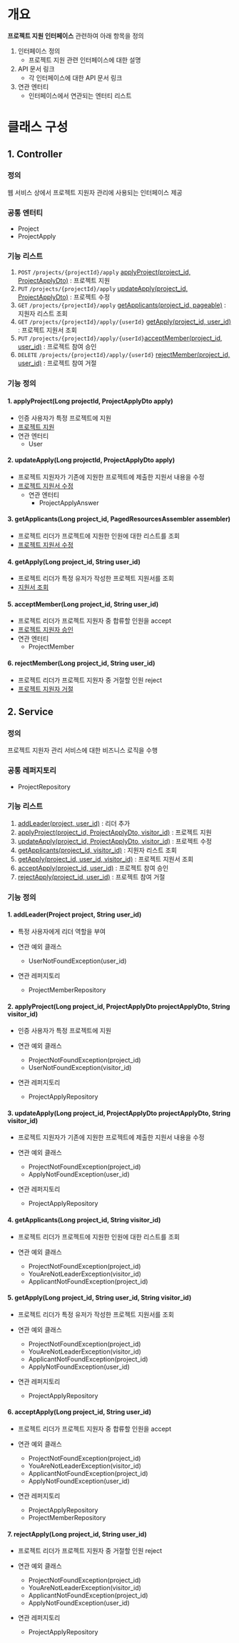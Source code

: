 # 개요
**프로젝트 지원 인터페이스** 관련하여 아래 항목을 정의
1. 인터페이스 정의
    - 프로젝트 지원 관련 인터페이스에 대한 설명
2. API 문서 링크
    - 각 인터페이스에 대한 API 문서 링크
3. 연관 엔터티
    - 인터페이스에서 연관되는 엔터티 리스트

# 클래스 구성
## 1. Controller
### 정의
웹 서비스 상에서 프로젝트 지원자 관리에 사용되는 인터페이스 제공

### 공통 엔터티
- Project
- ProjectApply

### 기능 리스트
1. `POST` `/projects/{projectId}/apply` [applyProject(project_id, ProjectApplyDto)](#1-applyprojectlong-projectid-projectapplydto-apply) : 프로젝트 지원
2. `PUT` `/projects/{projectId}/apply` [updateApply(project_id, ProjectApplyDto)](#2-updateapplylong-projectid-projectapplydto-apply) : 프로젝트 수정
3. `GET` `/projects/{projectId}/apply` [getApplicants(project_id, pageable)](#3-getapplicantslong-project_id-pagedresourcesassemblerprojectapplicantdto-assembler) : 지원자 리스트 조회
4. `GET` `/projects/{projectId}/apply/{userId}` [getApply(project_id, user_id)](#4-getapplylong-project_id-string-user_id) : 프로젝트 지원서 조회
5. `PUT` `/projects/{projectId}/apply/{userId}`[acceptMember(project_id, user_id)](#5-acceptmemberlong-project_id-string-user_id) : 프로젝트 참여 승인
6. `DELETE` `/projects/{projectId}/apply/{userId}` [rejectMember(project_id, user_id)](#6-rejectmemberlong-project_id-string-user_id) : 프로젝트 참여 거절

### 기능 정의
#### 1. applyProject(Long projectId, ProjectApplyDto apply)
  - 인증 사용자가 특정 프로젝트에 지원
  - [프로젝트 지원](https://egluuapi.codingnome.dev/docs/index.html#projectApply "해당 API 문서로 이동")
  - 연관 엔터티
      - User
    
#### 2. updateApply(Long projectId, ProjectApplyDto apply)
  - 프로젝트 지원자가 기존에 지원한 프로젝트에 제출한 지원서 내용을 수정
  - [프로젝트 지원서 수정](https://egluuapi.codingnome.dev/docs/index.html#updateApply "해당 API 문서로 이동")  
    - 연관 엔터티
      - ProjectApplyAnswer
            
#### 3. getApplicants(Long project_id, PagedResourcesAssembler<ProjectApplicantDto> assembler)
  - 프로젝트 리더가 프로젝트에 지원한 인원에 대한 리스트를 조회
  - [프로젝트 지원서 수정](https://egluuapi.codingnome.dev/docs/index.html#getApplicants "해당 API 문서로 이동")
                
#### 4. getApply(Long project_id, String user_id)
  - 프로젝트 리더가 특정 유저가 작성한 프로젝트 지원서를 조회
  - [지원서 조회](https://egluuapi.codingnome.dev/docs/index.html#getApply "해당 API 문서로 이동")
        
#### 5. acceptMember(Long project_id, String user_id)
  - 프로젝트 리더가 프로젝트 지원자 중 합류할 인원을 accept
  - [프로젝트 지원자 승인](https://egluuapi.codingnome.dev/docs/index.html#acceptApply "해당 API 문서로 이동")
  - 연관 엔터티
      - ProjectMember
        
#### 6. rejectMember(Long project_id, String user_id)
  - 프로젝트 리더가 프로젝트 지원자 중 거절할 인원 reject
  - [프로젝트 지원자 거절](https://egluuapi.codingnome.dev/docs/index.html#rejectApply "해당 API 문서로 이동")

## 2. Service
### 정의
프로젝트 지원자 관리 서비스에 대한 비즈니스 로직을 수행

### 공통 레퍼지토리
  - ProjectRepository
  
### 기능 리스트
1. [addLeader(project, user_id)](#1-addleaderproject-project-string-user_id) : 리더 추가
2. [applyProject(project_id, ProjectApplyDto, visitor_id)](#2-applyprojectlong-project_id-projectapplydto-projectapplydto-string-visitor_id) : 프로젝트 지원
3. [updateApply(project_id, ProjectApplyDto, visitor_id)](#3-updateapplylong-project_id-projectapplydto-projectapplydto-string-visitor_id) : 프로젝트 수정
4. [getApplicants(project_id, visitor_id)](#4-getapplicantslong-project_id-string-visitor_id) : 지원자 리스트 조회
5. [getApply(project_id, user_id, visitor_id)](#5-getapplylong-project_id-string-user_id-string-visitor_id) : 프로젝트 지원서 조회
6. [acceptApply(project_id, user_id)](#6-acceptapplylong-project_id-string-user_id) : 프로젝트 참여 승인
7. [rejectApply(project_id, user_id)](#7-rejectapplylong-project_id-string-user_id) : 프로젝트 참여 거절

### 기능 정의
#### 1. addLeader(Project project, String user_id)
  - 특정 사용자에게 리더 역할을 부여
  
  - 연관 예외 클래스
    - UserNotFoundException(user_id)
    
  - 연관 레퍼지토리
    - ProjectMemberRepository

#### 2. applyProject(Long project_id, ProjectApplyDto projectApplyDto, String visitor_id)
  - 인증 사용자가 특정 프로젝트에 지원
  
  - 연관 예외 클래스
    - ProjectNotFoundException(project_id)
    - UserNotFoundException(visitor_id)
    
  - 연관 레퍼지토리
    - ProjectApplyRepository
  
#### 3. updateApply(Long project_id, ProjectApplyDto projectApplyDto, String visitor_id)
  - 프로젝트 지원자가 기존에 지원한 프로젝트에 제출한 지원서 내용을 수정

  - 연관 예외 클래스
    - ProjectNotFoundException(project_id)
    - ApplyNotFoundException(user_id)
    
  - 연관 레퍼지토리
    - ProjectApplyRepository

#### 4. getApplicants(Long project_id, String visitor_id)
  - 프로젝트 리더가 프로젝트에 지원한 인원에 대한 리스트를 조회

  - 연관 예외 클래스
    - ProjectNotFoundException(project_id)
    - YouAreNotLeaderException(visitor_id)
    - ApplicantNotFoundException(project_id)

#### 5. getApply(Long project_id, String user_id, String visitor_id)
  - 프로젝트 리더가 특정 유저가 작성한 프로젝트 지원서를 조회

  - 연관 예외 클래스
    - ProjectNotFoundException(project_id)
    - YouAreNotLeaderException(visitor_id)
    - ApplicantNotFoundException(project_id)
    - ApplyNotFoundException(user_id)

  - 연관 레퍼지토리
    - ProjectApplyRepository
    
#### 6. acceptApply(Long project_id, String user_id)
  - 프로젝트 리더가 프로젝트 지원자 중 합류할 인원을 accept
  - 연관 예외 클래스
    - ProjectNotFoundException(project_id)
    - YouAreNotLeaderException(visitor_id)
    - ApplicantNotFoundException(project_id)
    - ApplyNotFoundException(user_id)

  - 연관 레퍼지토리
      - ProjectApplyRepository
      - ProjectMemberRepository
      
#### 7. rejectApply(Long project_id, String user_id)
  - 프로젝트 리더가 프로젝트 지원자 중 거절할 인원 reject
  - 연관 예외 클래스
    - ProjectNotFoundException(project_id)
    - YouAreNotLeaderException(visitor_id)
    - ApplicantNotFoundException(project_id)
    - ApplyNotFoundException(user_id)

  - 연관 레퍼지토리
      - ProjectApplyRepository
